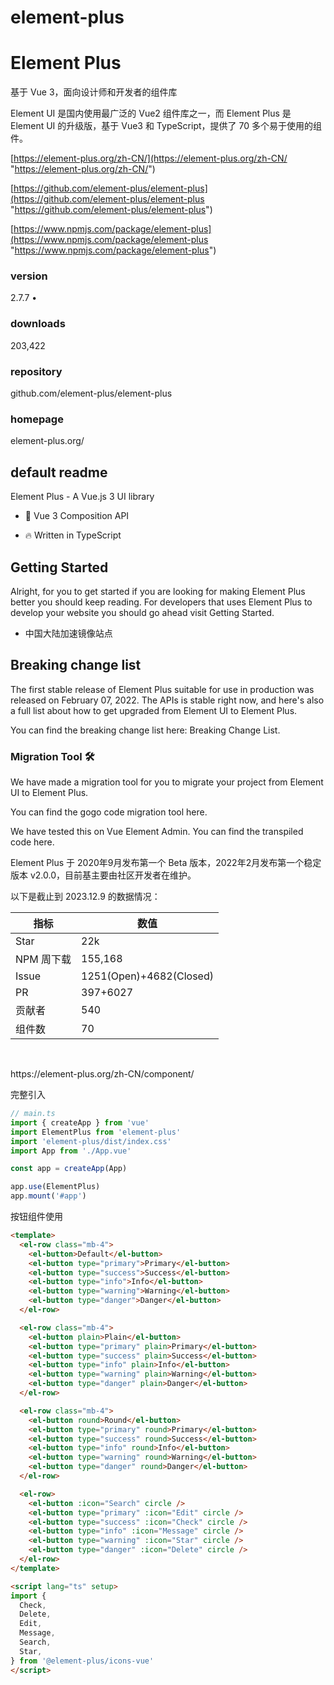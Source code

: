 # element-plus

# Element Plus

基于 Vue 3，面向设计师和开发者的组件库

Element UI 是国内使用最广泛的 Vue2 组件库之一，而 Element Plus 是 Element UI 的升级版，基于 Vue3 和 TypeScript，提供了 70 多个易于使用的组件。

[https://element-plus.org/zh-CN/](https://element-plus.org/zh-CN/ "https://element-plus.org/zh-CN/")

[https://github.com/element-plus/element-plus](https://github.com/element-plus/element-plus "https://github.com/element-plus/element-plus")

[https://www.npmjs.com/package/element-plus](https://www.npmjs.com/package/element-plus "https://www.npmjs.com/package/element-plus")

### version

2.7.7 •&#x20;

### downloads

203,422&#x20;

### repository

github.com/element-plus/element-plus&#x20;

### homepage

element-plus.org/&#x20;

## default readme

Element Plus - A Vue.js 3 UI library

* 💪 Vue 3 Composition API

* 🔥 Written in TypeScript

## Getting Started

Alright, for you to get started if you are looking for making Element Plus
better you should keep reading. For developers that uses Element Plus to
develop your website you should go ahead visit Getting
Started.

* 中国大陆加速镜像站点

## Breaking change list

The first stable release of Element Plus suitable for use in production was
released on February 07, 2022. The APIs is stable right now, and here's also a
full list about how to get upgraded from Element
UI to Element Plus.

You can find the breaking change list here: Breaking Change
List.

### Migration Tool 🛠️

We have made a migration tool for you to migrate your project from Element
UI to Element Plus.

You can find the gogo code migration
tool here.

We have tested this on Vue Element Admin. You can find the transpiled code
here.

Element Plus 于 2020年9月发布第一个 Beta 版本，2022年2月发布第一个稳定版本 v2.0.0，目前基主要由社区开发者在维护。

以下是截止到 2023.12.9 的数据情况：

| 指标      | 数值                      |
| ------- | ----------------------- |
| Star    | 22k                     |
| NPM 周下载 | 155,168                 |
| Issue   | 1251(Open)+4682(Closed) |
| PR      | 397+6027                |
| 贡献者     | 540                     |
| 组件数     | 70                      |

​

https\://element-plus.org/zh-CN/component/

完整引入

```javascript
// main.ts
import { createApp } from 'vue'
import ElementPlus from 'element-plus'
import 'element-plus/dist/index.css'
import App from './App.vue'

const app = createApp(App)

app.use(ElementPlus)
app.mount('#app')
```

按钮组件使用

```html
<template>
  <el-row class="mb-4">
    <el-button>Default</el-button>
    <el-button type="primary">Primary</el-button>
    <el-button type="success">Success</el-button>
    <el-button type="info">Info</el-button>
    <el-button type="warning">Warning</el-button>
    <el-button type="danger">Danger</el-button>
  </el-row>

  <el-row class="mb-4">
    <el-button plain>Plain</el-button>
    <el-button type="primary" plain>Primary</el-button>
    <el-button type="success" plain>Success</el-button>
    <el-button type="info" plain>Info</el-button>
    <el-button type="warning" plain>Warning</el-button>
    <el-button type="danger" plain>Danger</el-button>
  </el-row>

  <el-row class="mb-4">
    <el-button round>Round</el-button>
    <el-button type="primary" round>Primary</el-button>
    <el-button type="success" round>Success</el-button>
    <el-button type="info" round>Info</el-button>
    <el-button type="warning" round>Warning</el-button>
    <el-button type="danger" round>Danger</el-button>
  </el-row>

  <el-row>
    <el-button :icon="Search" circle />
    <el-button type="primary" :icon="Edit" circle />
    <el-button type="success" :icon="Check" circle />
    <el-button type="info" :icon="Message" circle />
    <el-button type="warning" :icon="Star" circle />
    <el-button type="danger" :icon="Delete" circle />
  </el-row>
</template>

<script lang="ts" setup>
import {
  Check,
  Delete,
  Edit,
  Message,
  Search,
  Star,
} from '@element-plus/icons-vue'
</script>
```

​


